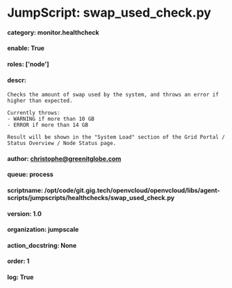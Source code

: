 
# JumpScript: swap_used_check.py
        
#### category: monitor.healthcheck
#### enable: True
#### roles: ['node']
#### descr: 
```
Checks the amount of swap used by the system, and throws an error if higher than expected.

Currently throws:
- WARNING if more than 10 GB
- ERROR if more than 14 GB

Result will be shown in the "System Load" section of the Grid Portal / Status Overview / Node Status page.

```
#### author: christophe@greenitglobe.com
#### queue: process
#### scriptname: /opt/code/git.gig.tech/openvcloud/openvcloud/libs/agent-scripts/jumpscripts/healthchecks/swap_used_check.py
#### version: 1.0
#### organization: jumpscale
#### action_docstring: None
#### order: 1
#### log: True